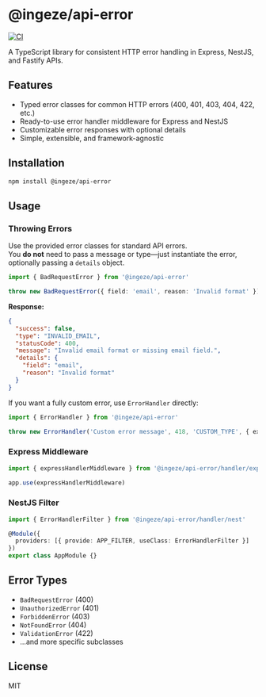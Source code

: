 # @ingeze/api-error

[![CI](https://github.com/ingeze/api-error/actions/workflows/nodejs.yml/badge.svg)](https://github.com/ingeze/api-error/actions/workflows/nodejs.yml)


A TypeScript library for consistent HTTP error handling in Express, NestJS, and Fastify APIs.

## Features

- Typed error classes for common HTTP errors (400, 401, 403, 404, 422, etc.)
- Ready-to-use error handler middleware for Express and NestJS
- Customizable error responses with optional details
- Simple, extensible, and framework-agnostic

## Installation

```bash
npm install @ingeze/api-error
```

## Usage

### Throwing Errors

Use the provided error classes for standard API errors.  
You **do not** need to pass a message or type—just instantiate the error, optionally passing a `details` object.

```ts
import { BadRequestError } from '@ingeze/api-error'

throw new BadRequestError({ field: 'email', reason: 'Invalid format' })
```

**Response:**
```json
{
  "success": false,
  "type": "INVALID_EMAIL",
  "statusCode": 400,
  "message": "Invalid email format or missing email field.",
  "details": {
    "field": "email",
    "reason": "Invalid format"
  }
}
```

If you want a fully custom error, use `ErrorHandler` directly:

```ts
import { ErrorHandler } from '@ingeze/api-error'

throw new ErrorHandler('Custom error message', 418, 'CUSTOM_TYPE', { extra: 'info' })
```

### Express Middleware

```ts
import { expressHandlerMiddleware } from '@ingeze/api-error/handler/express'

app.use(expressHandlerMiddleware)
```

### NestJS Filter

```ts
import { ErrorHandlerFilter } from '@ingeze/api-error/handler/nest'

@Module({
  providers: [{ provide: APP_FILTER, useClass: ErrorHandlerFilter }]
})
export class AppModule {}
```

## Error Types

- `BadRequestError` (400)
- `UnauthorizedError` (401)
- `ForbiddenError` (403)
- `NotFoundError` (404)
- `ValidationError` (422)
- ...and more specific subclasses

## License

MIT